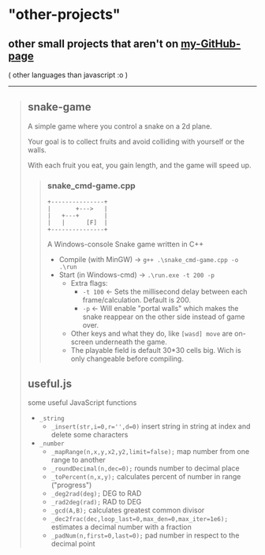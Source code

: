 
# "other-projects"

## other small projects that aren't on [my-GitHub-page](https://maz01001.github.io)

( other languages than javascript :o )

----
>
> ## snake-game
>
> A simple game where you control a snake on a 2d plane.
>
> Your goal is to collect fruits and avoid colliding with yourself or the walls.
>
> With each fruit you eat, you gain length, and the game will speed up.
>
> >
> > ### snake_cmd-game.cpp
> >
> >     +---------------+
> >     |       +--->   |
> >     |   +---+       |
> >     |   |      [F]  |
> >     +---------------+
> >
> > A Windows-console Snake game written in C++
> >
> > + Compile (with MinGW) → `g++ .\snake_cmd-game.cpp -o .\run`
> > + Start (in Windows-cmd) → `.\run.exe -t 200 -p`
> >   + Extra flags:
> >     + `-t 100` ← Sets the millisecond delay between each frame/calculation. Default is 200.
> >     + `-p` ← Will enable "portal walls" which makes the snake reappear on the other side instead of game over.
> >   + Other keys and what they do, like `[wasd] move` are on-screen underneath the game.
> >   + The playable field is default 30*30 cells big. Wich is only changeable before compiling.
> >
>
> ## useful.js
>
> some useful JavaScript functions
>
> + `_string`
>   + `_insert(str,i=0,r='',d=0)` insert string in string at index and delete some characters
> + `_number`
>   + `_mapRange(n,x,y,x2,y2,limit=false);` map number from one range to another
>   + `_roundDecimal(n,dec=0);` rounds number to decimal place
>   + `_toPercent(n,x,y);` calculates percent of number in range ("progress")
>   + `_deg2rad(deg);` DEG to RAD
>   + `_rad2deg(rad);` RAD to DEG
>   + `_gcd(A,B);` calculates greatest common divisor
>   + `_dec2frac(dec,loop_last=0,max_den=0,max_iter=1e6);` estimates a decimal number with a fraction
>   + `_padNum(n,first=0,last=0);` pad number in respect to the decimal point
>
